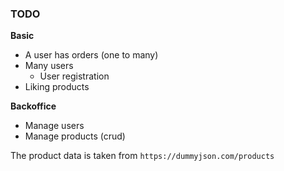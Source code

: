 ### TODO

**Basic**
- A user has orders (one to many)
- Many users
  - User registration
- Liking products


**Backoffice**
- Manage users 
- Manage products (crud)




The product data is taken from `https://dummyjson.com/products`